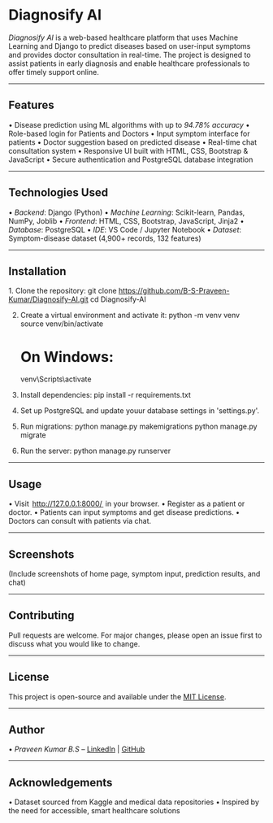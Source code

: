 # Diagnosify AI

*Diagnosify AI* is a web-based healthcare platform that uses Machine Learning and Django to predict diseases based on user-input symptoms and provides doctor consultation in real-time. The project is designed to assist patients in early diagnosis and enable healthcare professionals to offer timely support online.

---

## Features

•⁠  ⁠Disease prediction using ML algorithms with up to *94.78% accuracy*
•⁠  ⁠Role-based login for Patients and Doctors
•⁠  ⁠Input symptom interface for patients
•⁠  ⁠Doctor suggestion based on predicted disease
•⁠  ⁠Real-time chat consultation system
•⁠  ⁠Responsive UI built with HTML, CSS, Bootstrap & JavaScript
•⁠  ⁠Secure authentication and PostgreSQL database integration

---

## Technologies Used

•⁠  ⁠*Backend*: Django (Python)
•⁠  ⁠*Machine Learning*: Scikit-learn, Pandas, NumPy, Joblib
•⁠  ⁠*Frontend*: HTML, CSS, Bootstrap, JavaScript, Jinja2
•⁠  ⁠*Database*: PostgreSQL
•⁠  ⁠*IDE*: VS Code / Jupyter Notebook
•⁠  ⁠*Dataset*: Symptom-disease dataset (4,900+ records, 132 features)

---

## Installation

1.⁠ ⁠Clone the repository:
  git clone https://github.com/B-S-Praveen-Kumar/Diagnosify-AI.git
  cd Diagnosify-AI

2. Create a virtual environment and activate it:
   python -m venv venv
   source venv/bin/activate
   # On Windows:
   venv\Scripts\activate

3. Install dependencies:
   pip install -r requirements.txt

4. Set up PostgreSQL and update youur database settings in 'settings.py'.

5. Run migrations:
   python manage.py makemigrations
   python manage.py migrate

6. Run the server:
   python manage.py runserver

---

## Usage

•⁠  ⁠Visit ⁠ http://127.0.0.1:8000/ ⁠ in your browser.
•⁠  ⁠Register as a patient or doctor.
•⁠  ⁠Patients can input symptoms and get disease predictions.
•⁠  ⁠Doctors can consult with patients via chat.

---

## Screenshots

(Include screenshots of home page, symptom input, prediction results, and chat)

---

## Contributing

Pull requests are welcome. For major changes, please open an issue first to discuss what you would like to change.

---

## License

This project is open-source and available under the [MIT License](LICENSE).

---

## Author

•⁠  ⁠*Praveen Kumar B.S* – [LinkedIn](https://www.linkedin.com/in/your-profile) | [GitHub](https://github.com/yourusername)

---

## Acknowledgements

•⁠  ⁠Dataset sourced from Kaggle and medical data repositories
•⁠  ⁠Inspired by the need for accessible, smart healthcare solutions
